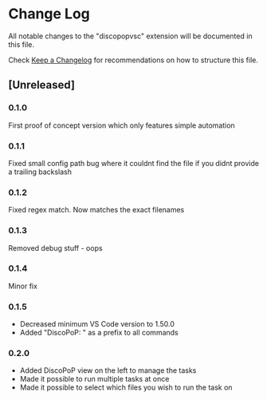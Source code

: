 # Change Log

All notable changes to the "discopopvsc" extension will be documented in this file.

Check [Keep a Changelog](http://keepachangelog.com/) for recommendations on how to structure this file.

## [Unreleased]

### 0.1.0
First proof of concept version which only features simple automation

### 0.1.1
Fixed small config path bug where it couldnt find the file if you didnt provide a trailing backslash

### 0.1.2
Fixed regex match. Now matches the exact filenames

### 0.1.3
Removed debug stuff - oops

### 0.1.4
Minor fix

### 0.1.5
- Decreased minimum VS Code version to 1.50.0
- Added "DiscoPoP: " as a prefix to all commands

### 0.2.0
- Added DiscoPoP view on the left to manage the tasks
- Made it possible to run multiple tasks at once
- Made it possible to select which files you wish to run the task on